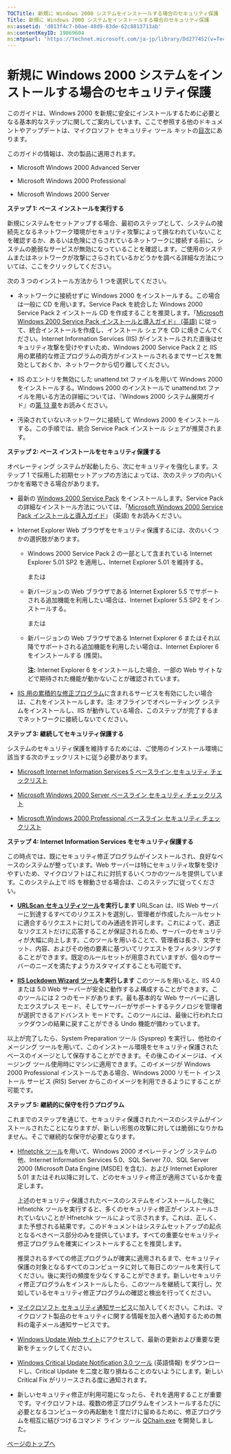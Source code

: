 ```yaml
---
TOCTitle: 新規に Windows 2000 システムをインストールする場合のセキュリティ保護
Title: 新規に Windows 2000 システムをインストールする場合のセキュリティ保護
ms:assetid: 'd013f4c7-b0ae-48d9-83de-62c8813713ab'
ms:contentKeyID: 19869604
ms:mtpsurl: 'https://technet.microsoft.com/ja-jp/library/Dd277452(v=TechNet.10)'
---
```


新規に Windows 2000 システムをインストールする場合のセキュリティ保護
====================================================================

このガイドは、Windows 2000 を新規に安全にインストールするために必要となる基本的なステップに関してご案内しています。ここで参照する他のドキュメントやアップデートは、マイクロソフト セキュリティ ツール キットの[目次](http://www.microsoft.com/japan/technet/security/tools/content.mspx)にあります。

このガイドの情報は、次の製品に適用されます。

-   Microsoft Windows 2000 Advanced Server

-   Microsoft Windows 2000 Professional

-   Microsoft Windows 2000 Server

**ステップ 1: ベース インストールを実行する**

新規にシステムをセットアップする場合、最初のステップとして、システムの接続先となるネットワーク環境がセキュリティ攻撃によって損なわれていないことを確認するか、あるいは危険にさらされているネットワークに接続する前に、システムの脆弱なサービスが無効になっていることを確認します。ご使用のシステムまたはネットワークが攻撃にさらされているかどうかを調べる詳細な方法については、ここをクリックしてください。

次の 3 つのインストール方法から 1 つを選択してください。

-   ネットワークに接続せずに Windows 2000 をインストールする。この場合は一般に CD を用います。Service Pack を統合した Windows 2000 Service Pack 2 インストール CD を作成することを推奨します。「[Microsoft Windows 2000 Service Pack インストールと導入ガイド」 (英語)](http://download.microsoft.com/download/win2000platform/update/deployguide/nt5/en-us/sp2deploy.exe) に従って、統合インストールを作成し、インストール シェアを CD に焼きこんでください。Internet Information Services (IIS) がインストールされた直後はセキュリティ攻撃を受けやすいため、Windows 2000 Service Pack 2 と IIS 用の累積的な修正プログラムの両方がインストールされるまでサービスを無効としておくか、ネットワークから切り離してください。

-   IIS のエントリを無効にした unattend.txt ファイルを用いて Windows 2000 をインストールする。Windows 2000 のインストールで unattend.txt ファイルを用いる方法の詳細については、『Windows 2000 システム展開ガイド』の[第 13 章](http://www.microsoft.com/japan/technet/prodtechnol/windows2000serv/reskit/deploy/part1/chapt-3.asp)をお読みください。

-   汚染されていないネットワークに接続して Windows 2000 をインストールする。この手順では、統合 Service Pack インストール シェアが推奨されます。

**ステップ 2: ベース インストールをセキュリティ保護する**

オペレーティング システムが起動したら、次にセキュリティを強化します。ステップ 1 で採用した初期セットアップの方法によっては、次のステップの内いくつかを省略できる場合があります。

-   最新の [Windows 2000 Service Pack](http://www.microsoft.com/japan/windows2000/downloads/default.mspx) をインストールします。Service Pack の詳細なインストール方法については、「[Microsoft Windows 2000 Service Pack インストールと導入ガイド](http://download.microsoft.com/download/win2000platform/update/deployguide/nt5/en-us/sp2deploy.exe)」 (英語) をお読みください。

-   Internet Explorer Web ブラウザをセキュリティ保護するには、次のいくつかの選択肢があります。

    -   Windows 2000 Service Pack 2 の一部として含まれている Internet Explorer 5.01 SP2 を適用し、Internet Explorer 5.01 を維持する。

        または

    -   新バージョンの Web ブラウザである Internet Explorer 5.5 でサポートされる追加機能を利用したい場合は、Internet Explorer 5.5 SP2 をインストールする。

        または

    -   新バージョンの Web ブラウザである Internet Explorer 6 またはそれ以降でサポートされる追加機能を利用したい場合は、Internet Explorer 6 をインストールする (推奨)。

        **注:** Internet Explorer 6 をインストールした場合、一部の Web サイトなどで期待された機能が動かないことが確認されています。

-   [IIS 用の累積的な修正プログラム](http://www.microsoft.com/japan/technet/security/bulletin/ms01-044.mspx)に含まれるサービスを有効にしたい場合は、これをインストールします。注: オフラインでオペレーティング システムをインストールし、IIS が動作している場合、このステップが完了するまでネットワークに接続しないでください。

**ステップ 3: 継続してセキュリティ保護する**

システムのセキュリティ保護を維持するためには、ご使用のインストール環境に該当する次のチェックリストに従う必要があります。

-   [Microsoft Internet Information Services 5 ベースライン セキュリティ チェックリスト](http://www.microsoft.com/japan/technet/archive/security/chklist/iis5cl.mspx)

-   [Microsoft Windows 2000 Server ベースライン セキュリティ チェックリスト](http://www.microsoft.com/japan/technet/archive/security/chklist/w2ksvrcl.mspx)

-   [Microsoft Windows 2000 Professional ベースライン セキュリティ チェックリスト](http://www.microsoft.com/japan/technet/archive/security/chklist/w2kprocl.mspx)

**ステップ 4: Internet Information Services をセキュリティ保護する**

この時点では、既にセキュリティ修正プログラムがインストールされ、良好なベースのシステムが整っています。Web サーバーは特にセキュリティ攻撃を受けやすいため、マイクロソフトはこれに対抗するいくつかのツールを提供しています。このシステム上で IIS を稼動させる場合は、このステップに従ってください。

-   [**URLScan** **セキュリティツール**](http://www.microsoft.com/japan/technet/security/tools/urlscan.mspx)**を実行します**
    URLScan は、IIS Web サーバーに到達するすべてのリクエストを選別し、管理者が作成したルールセットに適合するリクエストに対してのみ通過を許可します。これによって、適正なリクエストだけに応答することが保証されるため、サーバーのセキュリティが大幅に向上します。このツールを用いることで、管理者は長さ、文字セット、内容、およびその他の要素に基づいてリクエストをフィルタリングすることができます。既定のルールセットが用意されていますが、個々のサーバーのニーズを満たすようカスタマイズすることも可能です。

-   [**IIS Lockdown Wizard** **ツール**](http://www.microsoft.com/japan/technet/security/tools/locktool.mspx)**を実行します**
    このツールを用いると、IIS 4.0 または 5.0 Web サーバーが安全に動作するよ構成することができます。このツールには 2 つのモードがあります。最も基本的な Web サーバーに適したエクスプレス モード、そしてサーバーがサポートするテクノロジを管理者が選択できるアドバンスト モードです。このツールには、最後に行われたロックダウンの結果に戻すことができる Undo 機能が備わっています。

以上が完了したら、System Preparation ツール (Sysprep) を実行し、他社のイメージング ツールを用いて、このインストール環境をセキュリティ保護されたベースのイメージとして保存することができます。その後このイメージは、イメージング ツール使用時にマシンに適用できます。このイメージが Windows 2000 Professional インストールである場合、Windows 2000 リモート インストール サービス (RIS) Server からこのイメージを利用できるようにすることが可能です。

**ステップ** **5:** **継続的に保守を行うプログラム**

これまでのステップを通じて、セキュリティ保護されたベースのシステムがインストールされたことになりますが、新しい形態の攻撃に対しては脆弱になりかねません。そこで継続的な保守が必要となります。

-   [Hfnetchk ツール](http://www.microsoft.com/japan/technet/security/tools/hfnetchk.mspx)を用いて、Windows 2000 オペレーティング システムの他、Internet Information Services 5.0、SQL Server 7.0、SQL Server 2000 (Microsoft Data Engine \[MSDE\] を含む)、および Internet Explorer 5.01 またはそれ以降に対して、どのセキュリティ修正が適用さているかを査定します。

    上述のセキュリティ保護されたベースのシステムをインストールした後に Hfnetchk ツールを実行すると、多くのセキュリティ修正がインストールされていないことが Hfnetchk ツールによって示されます。これは、正しく、また予想される結果です。このドキュメントはシステムセットアップの起点となるべきベース部分のみを提供しています。すべての重要なセキュリティ修正プログラムを確実にインストールすることを推奨します。

    推奨されるすべての修正プログラムが確実に適用されるまで、セキュリティ保護の対象となるすべてのコンピュータに対して毎日このツールを実行してください。後に実行の頻度を少なくすることができます。新しいセキュリティ修正プログラムをインストールしたら、このツールを継続して実行し、欠如しているセキュリティ修正プログラムの確認と検出を行ってください。

-   [マイクロソフト セキュリティ通知サービス](http://www.microsoft.com/japan/technet/security/bulletin/notify.mspx)に加入してください。これは、マイクロソフト製品のセキュリティに関する情報を加入者へ通知するための無料の電子メール通知サービスです。

-   [Windows Update Web サイト](http://windowsupdate.microsoft.com/)にアクセスして、最新の更新および重要な更新をチェックしてください。

-   [Windows Critical Update Notification 3.0 ツール](http://support.microsoft.com/kb/224420) (英語情報) をダウンロードし、Critical Update を二度と取り損ねることのないようにします。新しい Critical Fix がリリースされる度に通知されます。

-   新しいセキュリティ修正が利用可能になったら、それを適用することが重要です。マイクロソフトは、複数の修正プログラムをインストールするたびに必要となるコンピュータの再起動を 1 度だけに留めるために、修正プログラムを相互に結びつけるコマンド ライン ツール [QChain.exe](http://support.microsoft.com/kb/296861) を開発しました。

[](#mainsection)[ページのトップへ](#mainsection)
